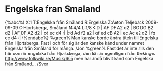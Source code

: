 # Engelska fran Smaland

{%abc%}
X:1
T:Engelska från Småland
R:Engelska
Z:Anton Teljebäck 2009-09-09
O:Hjortsberga, Småland
M:4/4
L:1/8
K:D
|:AF DF A2 d2 | BG DG B2 d2 | AF DF A2 d2 | cd ec d4 :|
|:fd Ad f2 a2 | gf ed cB A2 | ec Ac e2 g2 | fg ec d4 :| 
{%endabc%}
%green% Man kanske borde ändra titeln till Engelska från Hjortsberga. Fast i och för sig är den kanske känd under namnet Engelska från Småland för många. /Jon
%green% Fast det är inte alls den här som är engelska från Hjortsberga, den här är egentligen från Blekinge: http://www.folkwiki.se/Musik/605 men har ändå blivit känd som Engelska från Småland... /Sven
